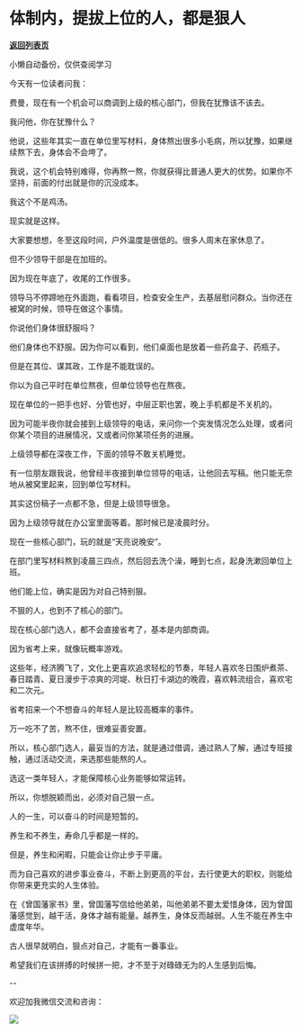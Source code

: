 # 体制内，提拔上位的人，都是狠人

[**返回列表页**](/gzh/费曼的小茶馆)

小懒自动备份，仅供查阅学习

今天有一位读者问我：  

费曼，现在有一个机会可以商调到上级的核心部门，但我在犹豫该不该去。

我问他，你在犹豫什么？  

他说，这些年其实一直在单位里写材料，身体熬出很多小毛病，所以犹豫，如果继续熬下去，身体会不会垮了。

我说，这个机会特别难得，你再熬一熬，你就获得比普通人更大的优势。如果你不坚持，前面的付出就是你的沉没成本。

我这个不是鸡汤。

现实就是这样。

大家要想想，冬至这段时间，户外温度是很低的。很多人周末在家休息了。

但不少领导干部是在加班的。

因为现在年底了，收尾的工作很多。  

领导马不停蹄地在外面跑，看看项目，检查安全生产，去基层慰问群众。当你还在被窝的时候，领导在做这个事情。  

你说他们身体很舒服吗？  

他们身体也不舒服。因为你可以看到，他们桌面也是放着一些药盒子、药瓶子。

但是在其位、谋其政，工作是不能耽误的。  

你以为自己平时在单位熬夜，但单位领导也在熬夜。  

现在单位的一把手也好、分管也好，中层正职也罢，晚上手机都是不关机的。  

因为可能半夜你就会接到上级领导的电话，来问你一个突发情况怎么处理，或者问你某个项目的进展情况，又或者问你某项任务的进展。

上级领导都在深夜工作，下面的领导不敢关机睡觉。  

有一位朋友跟我说，他曾经半夜接到单位领导的电话，让他回去写稿。他只能无奈地从被窝里起来，回到单位写材料。

其实这份稿子一点都不急，但是上级领导很急。

因为上级领导就在办公室里面等着。那时候已是凌晨时分。

现在一些核心部门，玩的就是“天亮说晚安”。

在部门里写材料熬到凌晨三四点，然后回去洗个澡，睡到七点，起身洗漱回单位上班。

他们能上位，确实是因为对自己特别狠。

不狠的人，也到不了核心的部门。

现在核心部门选人，都不会直接省考了，基本是内部商调。

因为省考上来，就像玩概率游戏。

这些年，经济腾飞了，文化上更喜欢追求轻松的节奏，年轻人喜欢冬日围炉煮茶、春日踏青、夏日漫步于凉爽的河堤、秋日打卡湖边的晚霞，喜欢韩流组合，喜欢宅和二次元。

省考招来一个不想奋斗的年轻人是比较高概率的事件。

万一吃不了苦，熬不住，很难妥善安置。  

所以，核心部门选人，最妥当的方法，就是通过借调，通过熟人了解，通过专班接触，通过活动交流，来选那些能熬的人。

选这一类年轻人，才能保障核心业务能够如常运转。

所以，你想脱颖而出，必须对自己狠一点。

人的一生，可以奋斗的时间是短暂的。

养生和不养生，寿命几乎都是一样的。

但是，养生和闲暇，只能会让你止步于平庸。

而为自己喜欢的进步事业奋斗，不断上到更高的平台，去行使更大的职权，则能给你带来更充实的人生体验。  

在《曾国藩家书》里，曾国藩写信给他弟弟，叫他弟弟不要太爱惜身体，因为曾国藩感觉到，越干活，身体才越有能量。越养生，身体反而越弱。人生不能在养生中虚度年华。  

古人很早就明白，狠点对自己，才能有一番事业。  

希望我们在该拼搏的时候拼一把，才不至于对碌碌无为的人生感到后悔。  

\--  

欢迎加我微信交流和咨询：  

![](https://mmbiz.qpic.cn/mmbiz_jpg/4ufdCXwkRArXJOgKic3pgrRsdiawr1ibm7mzPQvlZ8ceOlTw0g6TicS0NCIt6duqBrYAj2ElGykGf0WLqTeDmKEHJQ/640?wx_fmt=jpeg)

